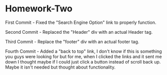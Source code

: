 # Homework-Two
First Commit - Fixed the "Search Engine Option" link to properly function.

Second Commit - Replaced the "Header" div with an actual Header tag.

Third Commit - Replace the "footer" div with an actual footer tag.

Fourth Commit - Added a "back to top" link,  I don't know if this is something you guys were looking for but for me,  when I clicked the links and it sent me down I thought maybe if I could just click a button instead of scroll back up.  Maybe it isn't needed but thought about functionality.